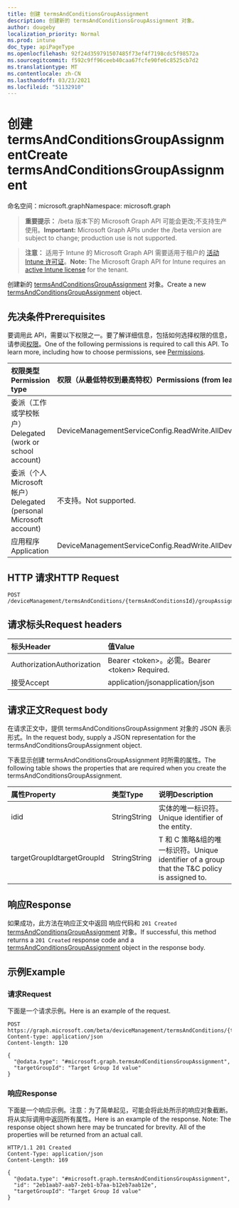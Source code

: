 ```yaml
---
title: 创建 termsAndConditionsGroupAssignment
description: 创建新的 termsAndConditionsGroupAssignment 对象。
author: dougeby
localization_priority: Normal
ms.prod: intune
doc_type: apiPageType
ms.openlocfilehash: 92f24d359791507485f73ef4f7198cdc5f98572a
ms.sourcegitcommit: f592c9ff96ceeb40caa67fcfe90fe6c8525cb7d2
ms.translationtype: MT
ms.contentlocale: zh-CN
ms.lasthandoff: 03/23/2021
ms.locfileid: "51132910"
---
```

# <a name="create-termsandconditionsgroupassignment"></a><span data-ttu-id="08945-103">创建 termsAndConditionsGroupAssignment</span><span class="sxs-lookup"><span data-stu-id="08945-103">Create termsAndConditionsGroupAssignment</span></span>

<span data-ttu-id="08945-104">命名空间：microsoft.graph</span><span class="sxs-lookup"><span data-stu-id="08945-104">Namespace: microsoft.graph</span></span>

> <span data-ttu-id="08945-105">**重要提示：** /beta 版本下的 Microsoft Graph API 可能会更改;不支持生产使用。</span><span class="sxs-lookup"><span data-stu-id="08945-105">**Important:** Microsoft Graph APIs under the /beta version are subject to change; production use is not supported.</span></span>

> <span data-ttu-id="08945-106">**注意：** 适用于 Intune 的 Microsoft Graph API 需要适用于租户的 [活动 Intune 许可证](https://go.microsoft.com/fwlink/?linkid=839381)。</span><span class="sxs-lookup"><span data-stu-id="08945-106">**Note:** The Microsoft Graph API for Intune requires an [active Intune license](https://go.microsoft.com/fwlink/?linkid=839381) for the tenant.</span></span>

<span data-ttu-id="08945-107">创建新的 [termsAndConditionsGroupAssignment](../resources/intune-companyterms-termsandconditionsgroupassignment.md) 对象。</span><span class="sxs-lookup"><span data-stu-id="08945-107">Create a new [termsAndConditionsGroupAssignment](../resources/intune-companyterms-termsandconditionsgroupassignment.md) object.</span></span>

## <a name="prerequisites"></a><span data-ttu-id="08945-108">先决条件</span><span class="sxs-lookup"><span data-stu-id="08945-108">Prerequisites</span></span>
<span data-ttu-id="08945-p101">要调用此 API，需要以下权限之一。要了解详细信息，包括如何选择权限的信息，请参阅[权限](/graph/permissions-reference)。</span><span class="sxs-lookup"><span data-stu-id="08945-p101">One of the following permissions is required to call this API. To learn more, including how to choose permissions, see [Permissions](/graph/permissions-reference).</span></span>

|<span data-ttu-id="08945-111">权限类型</span><span class="sxs-lookup"><span data-stu-id="08945-111">Permission type</span></span>|<span data-ttu-id="08945-112">权限（从最低特权到最高特权）</span><span class="sxs-lookup"><span data-stu-id="08945-112">Permissions (from least to most privileged)</span></span>|
|:---|:---|
|<span data-ttu-id="08945-113">委派（工作或学校帐户）</span><span class="sxs-lookup"><span data-stu-id="08945-113">Delegated (work or school account)</span></span>|<span data-ttu-id="08945-114">DeviceManagementServiceConfig.ReadWrite.All</span><span class="sxs-lookup"><span data-stu-id="08945-114">DeviceManagementServiceConfig.ReadWrite.All</span></span>|
|<span data-ttu-id="08945-115">委派（个人 Microsoft 帐户）</span><span class="sxs-lookup"><span data-stu-id="08945-115">Delegated (personal Microsoft account)</span></span>|<span data-ttu-id="08945-116">不支持。</span><span class="sxs-lookup"><span data-stu-id="08945-116">Not supported.</span></span>|
|<span data-ttu-id="08945-117">应用程序</span><span class="sxs-lookup"><span data-stu-id="08945-117">Application</span></span>|<span data-ttu-id="08945-118">DeviceManagementServiceConfig.ReadWrite.All</span><span class="sxs-lookup"><span data-stu-id="08945-118">DeviceManagementServiceConfig.ReadWrite.All</span></span>|

## <a name="http-request"></a><span data-ttu-id="08945-119">HTTP 请求</span><span class="sxs-lookup"><span data-stu-id="08945-119">HTTP Request</span></span>
<!-- {
  "blockType": "ignored"
}
-->
``` http
POST /deviceManagement/termsAndConditions/{termsAndConditionsId}/groupAssignments
```

## <a name="request-headers"></a><span data-ttu-id="08945-120">请求标头</span><span class="sxs-lookup"><span data-stu-id="08945-120">Request headers</span></span>
|<span data-ttu-id="08945-121">标头</span><span class="sxs-lookup"><span data-stu-id="08945-121">Header</span></span>|<span data-ttu-id="08945-122">值</span><span class="sxs-lookup"><span data-stu-id="08945-122">Value</span></span>|
|:---|:---|
|<span data-ttu-id="08945-123">Authorization</span><span class="sxs-lookup"><span data-stu-id="08945-123">Authorization</span></span>|<span data-ttu-id="08945-124">Bearer &lt;token&gt;。必需。</span><span class="sxs-lookup"><span data-stu-id="08945-124">Bearer &lt;token&gt; Required.</span></span>|
|<span data-ttu-id="08945-125">接受</span><span class="sxs-lookup"><span data-stu-id="08945-125">Accept</span></span>|<span data-ttu-id="08945-126">application/json</span><span class="sxs-lookup"><span data-stu-id="08945-126">application/json</span></span>|

## <a name="request-body"></a><span data-ttu-id="08945-127">请求正文</span><span class="sxs-lookup"><span data-stu-id="08945-127">Request body</span></span>
<span data-ttu-id="08945-128">在请求正文中，提供 termsAndConditionsGroupAssignment 对象的 JSON 表示形式。</span><span class="sxs-lookup"><span data-stu-id="08945-128">In the request body, supply a JSON representation for the termsAndConditionsGroupAssignment object.</span></span>

<span data-ttu-id="08945-129">下表显示创建 termsAndConditionsGroupAssignment 时所需的属性。</span><span class="sxs-lookup"><span data-stu-id="08945-129">The following table shows the properties that are required when you create the termsAndConditionsGroupAssignment.</span></span>

|<span data-ttu-id="08945-130">属性</span><span class="sxs-lookup"><span data-stu-id="08945-130">Property</span></span>|<span data-ttu-id="08945-131">类型</span><span class="sxs-lookup"><span data-stu-id="08945-131">Type</span></span>|<span data-ttu-id="08945-132">说明</span><span class="sxs-lookup"><span data-stu-id="08945-132">Description</span></span>|
|:---|:---|:---|
|<span data-ttu-id="08945-133">id</span><span class="sxs-lookup"><span data-stu-id="08945-133">id</span></span>|<span data-ttu-id="08945-134">String</span><span class="sxs-lookup"><span data-stu-id="08945-134">String</span></span>|<span data-ttu-id="08945-135">实体的唯一标识符。</span><span class="sxs-lookup"><span data-stu-id="08945-135">Unique identifier of the entity.</span></span>|
|<span data-ttu-id="08945-136">targetGroupId</span><span class="sxs-lookup"><span data-stu-id="08945-136">targetGroupId</span></span>|<span data-ttu-id="08945-137">String</span><span class="sxs-lookup"><span data-stu-id="08945-137">String</span></span>|<span data-ttu-id="08945-138">T 和 C 策略&组的唯一标识符。</span><span class="sxs-lookup"><span data-stu-id="08945-138">Unique identifier of a group that the T&C policy is assigned to.</span></span>|



## <a name="response"></a><span data-ttu-id="08945-139">响应</span><span class="sxs-lookup"><span data-stu-id="08945-139">Response</span></span>
<span data-ttu-id="08945-140">如果成功，此方法在响应正文中返回 响应代码和 `201 Created` [termsAndConditionsGroupAssignment](../resources/intune-companyterms-termsandconditionsgroupassignment.md) 对象。</span><span class="sxs-lookup"><span data-stu-id="08945-140">If successful, this method returns a `201 Created` response code and a [termsAndConditionsGroupAssignment](../resources/intune-companyterms-termsandconditionsgroupassignment.md) object in the response body.</span></span>

## <a name="example"></a><span data-ttu-id="08945-141">示例</span><span class="sxs-lookup"><span data-stu-id="08945-141">Example</span></span>

### <a name="request"></a><span data-ttu-id="08945-142">请求</span><span class="sxs-lookup"><span data-stu-id="08945-142">Request</span></span>
<span data-ttu-id="08945-143">下面是一个请求示例。</span><span class="sxs-lookup"><span data-stu-id="08945-143">Here is an example of the request.</span></span>
``` http
POST https://graph.microsoft.com/beta/deviceManagement/termsAndConditions/{termsAndConditionsId}/groupAssignments
Content-type: application/json
Content-length: 120

{
  "@odata.type": "#microsoft.graph.termsAndConditionsGroupAssignment",
  "targetGroupId": "Target Group Id value"
}
```

### <a name="response"></a><span data-ttu-id="08945-144">响应</span><span class="sxs-lookup"><span data-stu-id="08945-144">Response</span></span>
<span data-ttu-id="08945-p102">下面是一个响应示例。注意：为了简单起见，可能会将此处所示的响应对象截断。将从实际调用中返回所有属性。</span><span class="sxs-lookup"><span data-stu-id="08945-p102">Here is an example of the response. Note: The response object shown here may be truncated for brevity. All of the properties will be returned from an actual call.</span></span>
``` http
HTTP/1.1 201 Created
Content-Type: application/json
Content-Length: 169

{
  "@odata.type": "#microsoft.graph.termsAndConditionsGroupAssignment",
  "id": "2eb1aab7-aab7-2eb1-b7aa-b12eb7aab12e",
  "targetGroupId": "Target Group Id value"
}
```




